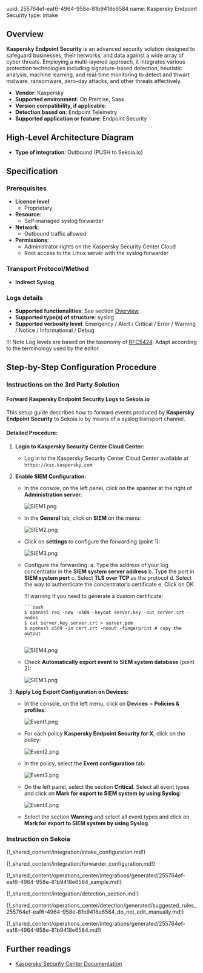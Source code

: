 uuid: 255764ef-eaf6-4964-958e-81b9418e6584
name: Kaspersky Endpoint Security
type: intake

## Overview

**Kaspersky Endpoint Security** is an advanced security solution designed to safeguard businesses, their networks, and data against a wide array of cyber threats. Employing a multi-layered approach, it integrates various protection technologies including signature-based detection, heuristic analysis, machine learning, and real-time monitoring to detect and thwart malware, ransomware, zero-day attacks, and other threats effectively.

- **Vendor**: Kaspersky
- **Supported environment**: On Premise, Saas
- **Version compatibility, if applicable**:
- **Detection based on**: Endpoint Telemetry
- **Supported application or feature**: Endpoint Security

## High-Level Architecture Diagram

- **Type of integration**: Outbound (PUSH to Sekoia.io)

## Specification

### Prerequisites

- **Licence level**:
    - Proprietary
- **Resource**:
    - Self-managed syslog forwarder
- **Network**:
    - Outbound traffic allowed
- **Permissions**:
    - Administrator rights on the Kaspersky Security Center Cloud
    - Root access to the Linux server with the syslog forwarder

### Transport Protocol/Method

- **Indirect Syslog**

### Logs details

- **Supported functionalities**: See section [Overview](#overview)
- **Supported type(s) of structure**: syslog
- **Supported verbosity level**: Emergency / Alert / Critical / Error / Warning / Notice / Informational / Debug

!!! Note
    Log levels are based on the taxonomy of [RFC5424](https://datatracker.ietf.org/doc/html/rfc5424). Adapt according to the terminology used by the editor.

## Step-by-Step Configuration Procedure

### Instructions on the 3rd Party Solution

#### Forward Kaspersky Endpoint Security Logs to Sekoia.io

This setup guide describes how to forward events produced by **Kaspersky Endpoint Security** to Sekoia.io by means of a syslog transport channel.

#### Detailed Procedure:

1. **Login to Kaspersky Security Center Cloud Center:**
   - Log in to the Kaspersky Security Center Cloud Center available at `https://ksc.kaspersky.com`

2. **Enable SIEM Configuration:**

   - In the console, on the left panel, click on the spanner at the right of **Administration server**:

     ![SIEM1.png](/assets/integration/endpoint/kaspersky-edr/SIEM1.png)

   - In the **General** tab, click on **SIEM** on the menu:

     ![SIEM2.png](/assets/integration/endpoint/kaspersky-edr/SIEM2.png)

   - Click on **settings** to configure the forwarding (point 1):

     ![SIEM3.png](/assets/integration/endpoint/kaspersky-edr/SIEM3.png)

   - Configure the forwarding:
     a. Type the address of your log concentrator in the **SIEM system server address**
     b. Type the port in **SIEM system port**
     c. Select **TLS over TCP** as the protocol
     d. Select the way to authenticate the concentrator’s certificate
     e. Click on OK

     !!! warning
         If you need to generate a custom certificate:

         ```bash
         $ openssl req -new -x509 -keyout server.key -out server.crt -nodes
         $ cat server.key server.crt > server.pem
         $ openssl x509 -in cert.crt -noout -fingerprint # copy the output
         ```

     ![SIEM4.png](/assets/integration/endpoint/kaspersky-edr/SIEM4.png)

   - Check **Automatically export event to SIEM system database** (point 2):

     ![SIEM3.png](/assets/integration/endpoint/kaspersky-edr/SIEM3.png)

3. **Apply Log Export Configuration on Devices:**

   - In the console, on the left menu, click on **Devices** > **Policies & profiles**:

     ![Event1.png](/assets/integration/endpoint/kaspersky-edr/Event1.png)

   - For each policy **Kaspersky Endpoint Security for X**, click on the policy:

     ![Event2.png](/assets/integration/endpoint/kaspersky-edr/Event2.png)

   - In the policy, select the **Event configuration** tab:

     ![Event3.png](/assets/integration/endpoint/kaspersky-edr/Event3.png)

   - On the left panel, select the section **Critical**. Select all event types and click on **Mark for export to SIEM system by using Syslog**:

     ![Event4.png](/assets/integration/endpoint/kaspersky-edr/Event4.png)

   - Select the section **Warning** and select all event types and click on **Mark for export to SIEM system by using Syslog**.

### Instruction on Sekoia

{!_shared_content/integration/intake_configuration.md!}

{!_shared_content/integration/forwarder_configuration.md!}

{!_shared_content/operations_center/integrations/generated/255764ef-eaf6-4964-958e-81b9418e6584_sample.md!}

{!_shared_content/integration/detection_section.md!}

{!_shared_content/operations_center/detection/generated/suggested_rules_255764ef-eaf6-4964-958e-81b9418e6584_do_not_edit_manually.md!}

{!_shared_content/operations_center/integrations/generated/255764ef-eaf6-4964-958e-81b9418e6584.md!}

## Further readings

- [Kaspersky Security Center Documentation](https://support.kaspersky.com/)